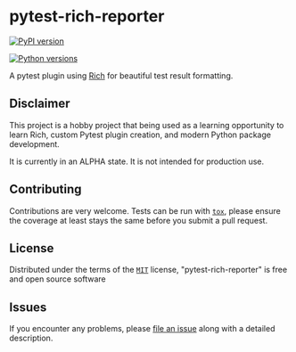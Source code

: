# pytest-rich-reporter

[![PyPI version](https://img.shields.io/pypi/v/pytest-rich-reporter.svg)](https://pypi.org/project/pytest-rich-reporter)

[![Python versions](https://img.shields.io/pypi/pyversions/pytest-rich-reporter.svg)](https://pypi.org/project/pytest-rich-reporter)

A pytest plugin using [Rich](https://github.com/Textualize/rich) for beautiful test result formatting.

## Disclaimer

This project is a hobby project that being used as a learning opportunity to learn Rich, custom Pytest plugin creation, and modern Python package development.

It is currently in an ALPHA state. It is not intended for production use.

## Contributing

Contributions are very welcome. Tests can be run with [`tox`](tox.ini), please ensure
the coverage at least stays the same before you submit a pull request.

## License

Distributed under the terms of the [`MIT`](LICENSE) license, "pytest-rich-reporter" is free and open source software

## Issues

If you encounter any problems, please [file an issue](https://github.com/joshuadavidthomas/pytest-rich-reporter/issues/new) along with a detailed description.
